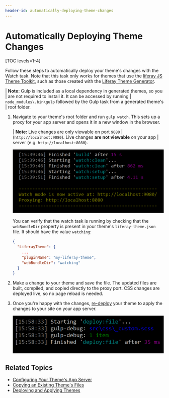 ```yaml
---
header-id: automatically-deploying-theme-changes
---
```


# Automatically Deploying Theme Changes

[TOC levels=1-4]

Follow these steps to automatically deploy your theme's changes with the Watch 
task. Note that this task only works for themes that use the 
[liferay JS Theme Toolkit](https://github.com/liferay/liferay-themes-sdk/tree/master/packages), 
such as those created with the 
[Liferay Theme Generator](/docs/7-2/reference/-/knowledge_base/r/installing-the-theme-generator-and-creating-a-theme). 

| **Note:** Gulp is included as a local dependency in generated themes, so you 
| are not required to install it. It can be accessed by running 
| `node_modules\.bin\gulp` followed by the Gulp task from a generated theme's 
| root folder.

1.  Navigate to your theme's root folder and run `gulp watch`. This sets up a 
    proxy for your app server and opens it in a new window in the browser. 

    | **Note:** Live changes are only viewable on port `9080` 
    | (`http://localhost:9080`). Live changes **are not viewable** on your app 
    | server (e.g. `http://localhost:8080`).

    ![Figure 1: Run the `gulp watch` task to automatically deploy any changes to your theme.](../../../../images/theme-dev-watching-themes-gulp-watch-startup.png)

    You can verify that the watch task is running by checking that the 
    `webBundleDir` property is present in your theme's `liferay-theme.json` 
    file. It should have the value `watching`:


    ```json
    {
      "LiferayTheme": {
        ...
        "pluginName": "my-liferay-theme",
        "webBundleDir": "watching"
      }
    }
    ```

2.  Make a change to your theme and save the file. The updated files are built, 
    compiled, and copied directly to the proxy port. CSS changes are deployed 
    live, so no page reload is needed. 
    
3.  Once you're happy with the changes, 
    [re-deploy](/docs/7-2/frameworks/-/knowledge_base/f/deploying-and-applying-themes) 
    your theme to apply the changes to your site on your app server.

    ![Figure 2: The watch task notifies you that the changes are deployed.](../../../../images/theme-dev-watching-themes-gulp-watch-auto-deploy.png)

## Related Topics

- [Configuring Your Theme's App Server](/docs/7-2/frameworks/-/knowledge_base/f/updating-your-themes-app-server)
- [Copying an Existing Theme's Files](/docs/7-2/frameworks/-/knowledge_base/f/copying-an-existing-themes-files)
- [Deploying and Applying Themes](/docs/7-2/frameworks/-/knowledge_base/f/deploying-and-applying-themes)
